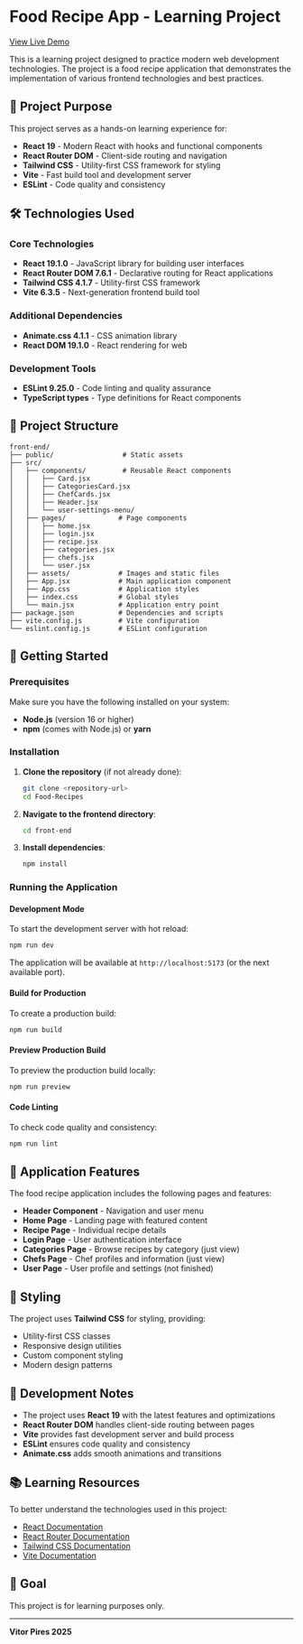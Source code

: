 # Food Recipe App - Learning Project

[View Live Demo](https://your-demo-link.com)

This is a learning project designed to practice modern web development technologies. The project is a food recipe application that demonstrates the implementation of various frontend technologies and best practices.

## 🎯 Project Purpose

This project serves as a hands-on learning experience for:

- **React 19** - Modern React with hooks and functional components
- **React Router DOM** - Client-side routing and navigation
- **Tailwind CSS** - Utility-first CSS framework for styling
- **Vite** - Fast build tool and development server
- **ESLint** - Code quality and consistency

## 🛠️ Technologies Used

### Core Technologies

- **React 19.1.0** - JavaScript library for building user interfaces
- **React Router DOM 7.6.1** - Declarative routing for React applications
- **Tailwind CSS 4.1.7** - Utility-first CSS framework
- **Vite 6.3.5** - Next-generation frontend build tool

### Additional Dependencies

- **Animate.css 4.1.1** - CSS animation library
- **React DOM 19.1.0** - React rendering for web

### Development Tools

- **ESLint 9.25.0** - Code linting and quality assurance
- **TypeScript types** - Type definitions for React components

## 📁 Project Structure

```
front-end/
├── public/                 # Static assets
├── src/
│   ├── components/         # Reusable React components
│   │   ├── Card.jsx
│   │   ├── CategoriesCard.jsx
│   │   ├── ChefCards.jsx
│   │   ├── Header.jsx
│   │   └── user-settings-menu/
│   ├── pages/             # Page components
│   │   ├── home.jsx
│   │   ├── login.jsx
│   │   ├── recipe.jsx
│   │   ├── categories.jsx
│   │   ├── chefs.jsx
│   │   └── user.jsx
│   ├── assets/            # Images and static files
│   ├── App.jsx            # Main application component
│   ├── App.css            # Application styles
│   ├── index.css          # Global styles
│   └── main.jsx           # Application entry point
├── package.json           # Dependencies and scripts
├── vite.config.js         # Vite configuration
└── eslint.config.js       # ESLint configuration
```

## 🚀 Getting Started

### Prerequisites

Make sure you have the following installed on your system:

- **Node.js** (version 16 or higher)
- **npm** (comes with Node.js) or **yarn**

### Installation

1. **Clone the repository** (if not already done):

   ```bash
   git clone <repository-url>
   cd Food-Recipes
   ```

2. **Navigate to the frontend directory**:

   ```bash
   cd front-end
   ```

3. **Install dependencies**:
   ```bash
   npm install
   ```

### Running the Application

#### Development Mode

To start the development server with hot reload:

```bash
npm run dev
```

The application will be available at `http://localhost:5173` (or the next available port).

#### Build for Production

To create a production build:

```bash
npm run build
```

#### Preview Production Build

To preview the production build locally:

```bash
npm run preview
```

#### Code Linting

To check code quality and consistency:

```bash
npm run lint
```

## 📱 Application Features

The food recipe application includes the following pages and features:

- **Header Component** - Navigation and user menu
- **Home Page** - Landing page with featured content
- **Recipe Page** - Individual recipe details
- **Login Page** - User authentication interface
- **Categories Page** - Browse recipes by category (just view)
- **Chefs Page** - Chef profiles and information (just view)
- **User Page** - User profile and settings (not finished)

## 🎨 Styling

The project uses **Tailwind CSS** for styling, providing:

- Utility-first CSS classes
- Responsive design utilities
- Custom component styling
- Modern design patterns

## 🔧 Development Notes

- The project uses **React 19** with the latest features and optimizations
- **React Router DOM** handles client-side routing between pages
- **Vite** provides fast development server and build process
- **ESLint** ensures code quality and consistency
- **Animate.css** adds smooth animations and transitions

## 📚 Learning Resources

To better understand the technologies used in this project:

- [React Documentation](https://react.dev/)
- [React Router Documentation](https://reactrouter.com/)
- [Tailwind CSS Documentation](https://tailwindcss.com/)
- [Vite Documentation](https://vitejs.dev/)

## 📄 Goal

This project is for learning purposes only.

---

**Vitor Pires 2025**
